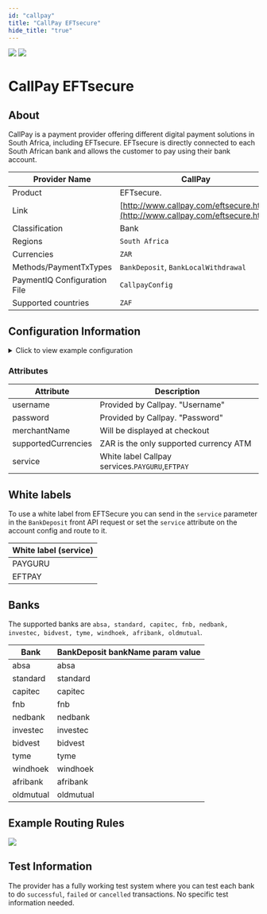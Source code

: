 ```yaml
--- 
id: "callpay" 
title: "CallPay EFTsecure"
hide_title: "true"
---
```

 
![](/img/providers/logos/callpay.png)
![](/img/providers/logos/eftsecure.png)

# CallPay EFTsecure

## About
CallPay is a payment provider offering different digital payment solutions in South Africa, including EFTsecure.
EFTsecure is directly connected to each South African bank and allows the customer to pay using their bank account.


| Provider Name                | CallPay                                                                        |
|------------------------------|--------------------------------------------------------------------------------|
| Product                      | EFTsecure.                                                                     |
| Link                         | [http://www.callpay.com/eftsecure.html](http://www.callpay.com/eftsecure.html) |
| Classification               | Bank                                                                           |
| Regions                      | `South Africa`                                                                 |
| Currencies                   | `ZAR`                                                                          |
| Methods/PaymentTxTypes       | `BankDeposit`, `BankLocalWithdrawal`                                           |
| PaymentIQ Configuration File | `CallpayConfig`                                                                |
| Supported countries          | `ZAF`                                                                          |

## Configuration Information

<details>
<summary>Click to view example configuration</summary>
<br/>

### Example
```xml
<com.devcode.paymentiq.integration.callpay.CallpayConfig>
  <enabled>true</enabled>
  <accounts>
    <entry>
      <string>default</string>
      <account>
        <username>???</username>
        <password>???</password>
        <merchantName>???</merchantName>
        <supportedCurrencies>ZAR</supportedCurrencies>
        <!--Optional, if sending custom beneficiary bank details-->
  		<!--<method>eft</method>
  		<listedBeneficiaryAccount></listedBeneficiaryAccount>
  		<defaultBeneficiaryReference>test</defaultBeneficiaryReference>
  		<beneficiaryAccountNumber>1111222233333</beneficiaryAccountNumber>
  		<beneficiaryName>testName</beneficiaryName>
  		<beneficiaryAccountType>cheque</beneficiaryAccountType>
  		<beneficiaryBank>absa</beneficiaryBank>
  		<apiSalt>Il1ke5Alt0NMy5take</apiSalt>-->
      </account>
    </entry>
  </accounts>
</com.devcode.paymentiq.integration.callpay.CallpayConfig>
```

</details>

### Attributes

| Attribute           | Description                                     |
|---------------------|-------------------------------------------------|
| username            | Provided by Callpay. "Username"                 |
| password            | Provided by Callpay. "Password"                 |
| merchantName        | Will be displayed at checkout                   |
| supportedCurrencies | ZAR is the only supported currency ATM          |
| service             | White label Callpay services.`PAYGURU`,`EFTPAY` |

## White labels

To use a white label from EFTSecure you can send in the `service` parameter in the `BankDeposit` front API request or set the `service` attribute on the account config and route to it.

| White label (service) |
|-----------------------|
| PAYGURU               |
| EFTPAY                |

## Banks

The supported banks are `absa, standard, capitec, fnb, nedbank, investec, bidvest, tyme, windhoek, afribank, oldmutual`.

| Bank      | BankDeposit bankName param value |
|-----------|----------------------------------|
| absa      | absa                             |
| standard  | standard                         |
| capitec   | capitec                          |
| fnb       | fnb                              |
| nedbank   | nedbank                          |
| investec  | investec                         |
| bidvest   | bidvest                          |
| tyme      | tyme                             |
| windhoek  | windhoek                         |
| afribank  | afribank                         |
| oldmutual | oldmutual                        |

## Example Routing Rules
![](/img/providers/routing/callpay.png)

## Test Information

The provider has a fully working test system where you can test each bank to do `successful`, `failed` or `cancelled` transactions. No specific test information needed.